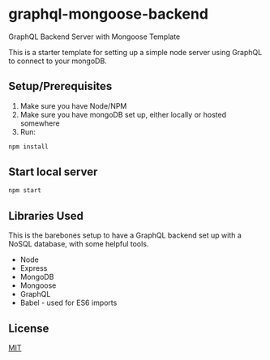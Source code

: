 # graphql-mongoose-backend

GraphQL Backend Server with Mongoose Template

This is a starter template for setting up a simple node server using GraphQL to connect to your mongoDB.

## Setup/Prerequisites

1. Make sure you have Node/NPM
2. Make sure you have mongoDB set up, either locally or hosted somewhere
3. Run:

```bash
npm install
```

## Start local server

```bash
npm start
```

## Libraries Used

This is the barebones setup to have a GraphQL backend set up with a NoSQL database, with some helpful tools.

- Node
- Express
- MongoDB
- Mongoose
- GraphQL
- Babel - used for ES6 imports

## License

[MIT](https://choosealicense.com/licenses/mit/)
